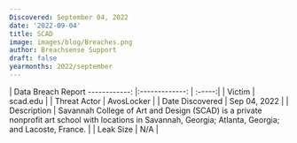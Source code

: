```yaml
---
Discovered: September 04, 2022
date: '2022-09-04'
title: SCAD
image: images/blog/Breaches.png
author: Breachsense Support
draft: false
yearmonths: 2022/september
---
```



| Data Breach Report
------------:     |:-------------:    | :-----:|
| Victim      | scad.edu      | 
| Threat Actor      | AvosLocker      | 
| Date Discovered      | Sep 04, 2022      | 
| Description      | Savannah College of Art and Design (SCAD) is a private nonprofit art school with locations in Savannah, Georgia; Atlanta, Georgia; and Lacoste, France.       | 
| Leak Size      | N/A      | 

